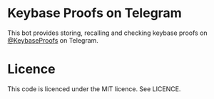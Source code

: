# Keybase Proofs on Telegram

This bot provides storing, recalling and checking keybase proofs on
[@KeybaseProofs](https://t.me/keybaseproofs) on Telegram.

# Licence
This code is licenced under the MIT licence. See LICENCE.
